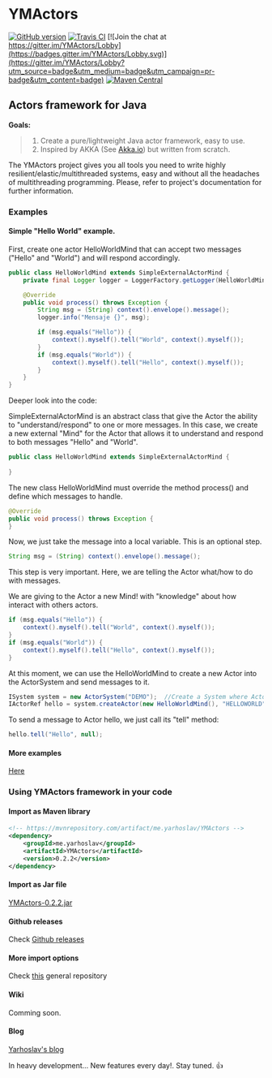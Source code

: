 # YMActors

[![GitHub version](https://badge.fury.io/gh/yarhoslavme%2FYMActors.svg)](https://badge.fury.io/gh/yarhoslavme%2FYMActors)
[![Travis CI](https://travis-ci.org/yarhoslavme/YMActors.svg?branch=master)](https://travis-ci.org/yarhoslavme/YMActors)
[![Join the chat at https://gitter.im/YMActors/Lobby](https://badges.gitter.im/YMActors/Lobby.svg)](https://gitter.im/YMActors/Lobby?utm_source=badge&utm_medium=badge&utm_campaign=pr-badge&utm_content=badge)
[![Maven Central](https://maven-badges.herokuapp.com/maven-central/cz.jirutka.rsql/rsql-parser/badge.svg)](https://maven-badges.herokuapp.com/maven-central/me.yarhoslav/YMActors)

## Actors framework for Java

**Goals:**

>1. Create a pure/lightweight Java actor framework, easy to use.
>2. Inspired by AKKA (See [Akka.io](http://akka.io)) but written from scratch.

The YMActors project gives you all tools you need to write highly resilient/elastic/multithreaded systems, easy and without all the headaches of multithreading programming.  Please, refer to project's documentation for further information.

### Examples

#### Simple "Hello World" example. 

First, create one actor HelloWorldMind that can accept two messages ("Hello" and "World") and will respond accordingly.

```java
public class HelloWorldMind extends SimpleExternalActorMind {
    private final Logger logger = LoggerFactory.getLogger(HelloWorldMind.class);

    @Override
    public void process() throws Exception {
        String msg = (String) context().envelope().message();
        logger.info("Mensaje {}", msg);

        if (msg.equals("Hello")) {
            context().myself().tell("World", context().myself());
        }
        if (msg.equals("World")) {
            context().myself().tell("Hello", context().myself());
        }
    }
}
```

Deeper look into the code:

SimpleExternalActorMind is an abstract class that give the Actor the ability to "understand/respond" to one or more messages.  In this case, we create a new external "Mind" for the Actor that allows it to understand and respond to both messages "Hello" and "World".
```java
public class HelloWorldMind extends SimpleExternalActorMind {
    
}
```

The new class HelloWorldMind must override the method process() and define which messages to handle.  
```java
@Override
public void process() throws Exception {
}
```

Now, we just take the message into a local variable.  This is an optional step.
```java
String msg = (String) context().envelope().message();
```

This step is very important.  Here, we are telling the Actor what/how to do with messages.

We are giving to the Actor a new Mind! with "knowledge" about how interact with others actors.
```java
if (msg.equals("Hello")) {
    context().myself().tell("World", context().myself());
}
if (msg.equals("World")) {
    context().myself().tell("Hello", context().myself());
}
```

At this moment, we can use the HelloWorldMind to create a new Actor into the ActorSystem and send messages to it.

```java
ISystem system = new ActorSystem("DEMO");  //Create a System where Actors can live.
IActorRef hello = system.createActor(new HelloWorldMind(), "HELLOWORLD"); //Create an intelligent Actor with the HelloWorldMind.
```

To send a message to Actor hello, we just call its "tell" method:
```java
hello.tell("Hello", null);
```

#### More examples

[Here](https://github.com/yarhoslavme/YMActors/tree/master/src/main/java/me/yarhoslav/ymactors/examples)

### Using YMActors framework in your code

#### Import as Maven library

```xml
<!-- https://mvnrepository.com/artifact/me.yarhoslav/YMActors -->
<dependency>
    <groupId>me.yarhoslav</groupId>
    <artifactId>YMActors</artifactId>
    <version>0.2.2</version>
</dependency>
```

#### Import as Jar file

[YMActors-0.2.2.jar](http://central.maven.org/maven2/me/yarhoslav/YMActors/0.2.2/YMActors-0.2.2.jar)

#### Github releases

Check [Github releases](https://github.com/yarhoslavme/YMActors/releases)

#### More import options

Check [this](https://mvnrepository.com/artifact/me.yarhoslav/YMActors/0.2.2) general repository

#### Wiki

Comming soon.

#### Blog

[Yarhoslav's blog](http://yarhoslav.me)


In heavy development... New features every day!.  Stay tuned. :+1:
